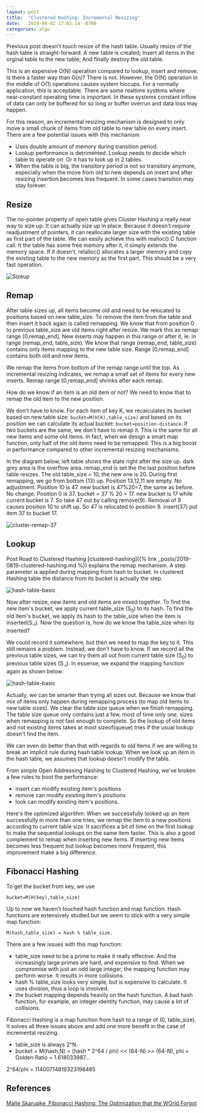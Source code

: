 ```yaml
---
layout: post
title:  "Clustered Hashing: Incremental Resizing"
date:   2019-09-02 17:02:14 -0700
categories: algo
---
```


Previous post doesn't touch resize of the hash table. Usually resize of the hash table is straight-forward. A new table is created; Insert all items in the orginal table to the new table; And finally destroy the old table.

This is an expensive O(N) operation compared to lookup, insert and remove. Is there a faster way than O(n)? There is not. However, the O(N) operation in the middle of O(1) operations causes system hiccups. For a normally application, this is acceptable. There are some realtime systems where near-constant operating time is important. In these systems constant inflow of data can only be buffered for so long or buffer overrun and data loss may happen.

For this reason, an incremental resizing mechanism is designed to only move a small chunk of items from old table to new table on every insert. There are a few potential issues with this mechanism

- Uses double amount of memory during transition period.
- Lookup performance is detrimented. Lookup needs to decide which table to operate on. Or it has to look up in 2 tables.
- When the table is big, the transitory period is not so transitory anymore, especially when the move from old to new depends on insert and after resizing insertion becomes less frequent. In some cases transition may stay forever.

## Resize

The no-pointer property of open table gives Cluster Hashing a really neat way to size up: It can actually size up in place. Because it doesn't require readjustment of pointers, it can reallocate larger size with the existing table as first part of the table. We can easily achieve this with realloc() C function call. It the table has some free memory after it, it simply extends the memory space. If it doesn't, relalloc() allocates a larger memory and copy the existing table to the new memory as the first part. This should be a very fast operation.

![Sizeup](/img/hashing/cluster-sizeup.dot.png)

## Remap

After table sizes up, all items become old and need to be relocated to positions based on new table_size. To remove the item from the table and then insert it back again is called remapping. We know that from position 0 to previous table_size are old items right after resize. We mark this as remap range [0,remap_end]. New inserts may happen in this range or after it, ie. in  range (remap_end, table_size). We know that range (remap_end, table_size) contains only items mapping to the new table size. Range [0,remap_end] contains both old and new items.

We remap the items from bottom of the remap range until the top. As incremental resizing indicates, we remap a small set of items for every new inserts. Remap range [0,remap_end] shrinks after each remap.

How do we know if an item is an old item or not? We need to know that to remap the old item to the new position.

We don't have to know. For each item of key K, we recalculates its bucket based on new table size: 
``bucket=M(H(K),table_size)`` and based on its position we can calculate its actual bucket: ``bucket=position-distance``. If two buckets are the same, we don't have to remap it. This is the same for all new items and some old items. In fact, when we design a smart map function, only half of the old items need to be remapped. This is a big boost in performance compared to other incremental resizing mechanisms.

In the diagram below, left table shows the state right after the size up. dark grey area is the overflow area. remap_end is set the the last position before table resizes. The old table_size = 10, the new one is 20. During first remapping, we go from bottom (13) up. Position 13,12,11 are empty. No adjustment. Position 10 is 47. new bucket is 47%20=7, the same as before. No change. Position 0 is 37. bucket = 37 % 20 = 17. new bucket is 17 while current bucket is 7. So take 47 out by calling remove(9). Removal of 9 causes position 10 to shift up. So 47 is relocated to position 9. insert(37) put item 37 to bucket 17.

![cluster-remap-37](/img/hashing/cluster-remap-37.dot.png)

## Lookup

Post Road to Clustered Hashing [clustered-hashing]({% link _posts/2019-0819-clustered-hashing.md %}) explains the remap mechanism. A step parameter is applied during mapping from hash to bucket. In clustered Hashing table the distance from its bucket is actually the step.

![hash-table-basic](/img/hashing/remap.dot.png)

Now after resize, new items and old items are mixed together. To find the new item's bucket, we apply current table_size (S<sub>0</sub>) to its hash. To find the old item's bucket, we apply its hash to the table_size when the item is inserted(S<sub>-i</sub>). Now the question is, how do we know the table_size when its inserted? 

We could record it somewhere, but then we need to map the key to it. This still remains a problem. Instead, we don't have to know. If we record all the previous table sizes, we can try them all out from current table size (S<sub>0</sub>) to  previous table sizes (S<sub>-i</sub>). In essense, we expand the mapping function again as shown below:

![hash-table-basic](/img/hashing/cluster-remap.dot.png)

Actually, we can be smarter than trying all sizes out. Because we know that mix of items only happen during remapping process (to map old items to new table sizes). We clear the table size queue when we finish remapping. The table size queue only contains just a few, most of time only one, sizes when remapping is not fast enough to complete. So the lookup of old items and not existing items takes at most sizeof(queue) tries if the usual lookup doesn't find the item. 

We can even do better than that with regards to old items if we are willing to break an implicit rule during hash table lookup. When we look up an item in the hash table, we assumes that lookup doesn't modify the table. 

From simple Open Addressing Hashing to Clustered Hashing, we've broken a few rules to boot the performance:

- insert can modify existing item's positions
- remove can modify existing item's positions
- look can modify existing item's positions.

Here's the optimized algorithm: When we successfully looked up an item successfully in more than one tries, we remap the item to a new positions according to current table size. It sacrifices a bit of time on the first lookup to make the sequential lookups on the same item faster. This is also a good complement to remap when inserting new items. If inserting new items becomes less frequent but lookup becomes more frequent, this improvement make a big difference.

## Fibonacci Hashing

To get the bucket from key, we use 

    bucket=M(H(key),table_size)

Up to now we haven't touched hash function and map function. Hash functions are extensively studied but we seem to stick with a very simple map function:

    M(hash,table_size) = hash % table_size.

There are a few issues with this map function:
- table_size need to be a prime to make it really effective. And the increasingly large primes are hard, and expensive to find. When we compromise with just an odd large integer, the mapping function may perform worse. It results in more collisions.
- hash % table_size looks very simple, but is expensive to calculate. It uses division, thus a loop is involved.
- the bucket mapping depends heavily on the hash function. A bad hash function, for example, an integer identity function, may cause a lot of collisions.

Fibonacci Hashing is a map function from hash to a range of (0, table_size). It solves all three issues above and add one more benefit in the case of incremental resizing.

- table_size is always 2^N.
- bucket = M(hash,N) = (hash * 2^64 / phi) << (64-N) >> (64-N), phi = Golden Ratio = 1.618033987...

2^64/phi = 11400714819323198485


## References

[Malte Skarupke, Fibonacci Hashing: The Optimization that the WOrld Forgot](https://probablydance.com/2018/06/16/fibonacci-hashing-the-optimization-that-the-world-forgot-or-a-better-alternative-to-integer-modulo/)

